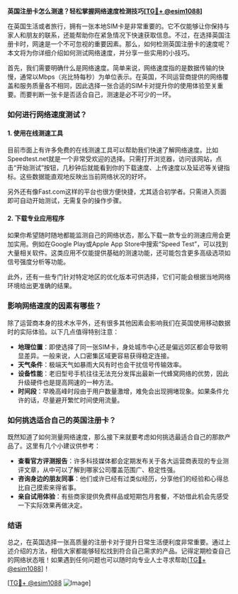 **英国注册卡怎么测速？轻松掌握网络速度检测技巧[[TG💪+ @esim1088](https://t.me/s/esim1088)]**

在英国生活或者旅行，拥有一张本地SIM卡是非常重要的。它不仅能够让你保持与家人和朋友的联系，还能帮助你在紧急情况下快速获取信息。不过，在选择英国注册卡时，网速是一个不可忽视的重要因素。那么，如何检测英国注册卡的速度呢？本文将为你详细介绍如何测试网络速度，并分享一些实用的小技巧。

首先，我们需要明确什么是网络速度。简单来说，网络速度指的是数据传输的快慢，通常以Mbps（兆比特每秒）为单位表示。在英国，不同运营商提供的网络覆盖和服务质量各不相同，因此选择一张合适的SIM卡对提升你的使用体验至关重要。而要判断一张卡是否适合自己，测速是必不可少的一环。

### 如何进行网络速度测试？

#### 1. 使用在线测速工具

目前市面上有许多免费的在线测速工具可以帮助我们快速了解网络速度。比如Speedtest.net就是一个非常受欢迎的选择。只需打开浏览器，访问该网站，点击“开始测试”按钮，几秒钟后就能看到你的下载速度、上传速度以及延迟等关键指标。这些数据能直观地反映出当前网络状况的好坏。

另外还有像Fast.com这样的平台也很方便快捷，尤其适合初学者。只需进入页面即可自动开始测试，无需复杂的操作步骤。

#### 2. 下载专业应用程序

如果你希望随时随地都能监测自己的网络状态，那么下载一款专业的测速应用会更加实用。例如在Google Play或Apple App Store中搜索“Speed Test”，可以找到大量相关软件。这类应用不仅能提供基础的测速功能，还可能包含更多高级选项如信号强度分析等功能。

此外，还有一些专门针对特定地区的优化版本可供选择，它们可能会根据当地网络环境给出更准确的结果。

### 影响网络速度的因素有哪些？

除了运营商本身的技术水平外，还有很多其他因素会影响我们在英国使用移动数据时的实际体验。以下几点值得特别注意：

- **地理位置**：即使选择了同一张SIM卡，身处城市中心还是偏远郊区都会导致明显差异。一般来说，人口密集区域更容易获得稳定连接。
- **天气条件**：极端天气如暴雨大风有时也会干扰信号传输效率。
- **设备性能**：老旧型号手机往往无法充分发挥出最新一代蜂窝网络的优势，因此升级硬件也是提高网速的一种方法。
- **时间段**：早晚高峰时段由于用户数量激增，难免会出现拥堵现象。如果条件允许的话，尽量避开繁忙时间使用流量。

### 如何挑选适合自己的英国注册卡？

既然知道了如何测量网络速度，那么接下来就要考虑如何挑选最适合自己的那款产品了。这里有几个小建议供参考：

- **查看官方评测报告**：许多科技媒体都会定期发布关于各大运营商表现的专业测评文章，从中可以了解到哪家公司覆盖范围广、稳定性强。
- **咨询身边的朋友同事**：他们或许已经有过类似经历，分享他们的经验和心得总比自己摸索来得省事。
- **亲自试用体验**：有些商家提供免费样品或短期包月套餐，不妨借此机会先感受一下实际效果再做决定。

### 结语

总之，在英国选择一张高质量的注册卡对于提升日常生活便利度非常重要。通过上述介绍的方法，相信大家都能够轻松找到符合自己需求的产品。记得定期检查自己的网络状态哦！如果遇到任何问题也可以随时向专业人士寻求帮助[[TG💪+ @esim1088](https://t.me/s/esim1088)]！

[[TG💪+ @esim1088](https://t.me/s/esim1088) ![Image](https://i.postimg.cc/4NQfJmqS/Snipaste-2025-05-13-00-14-12.png)]